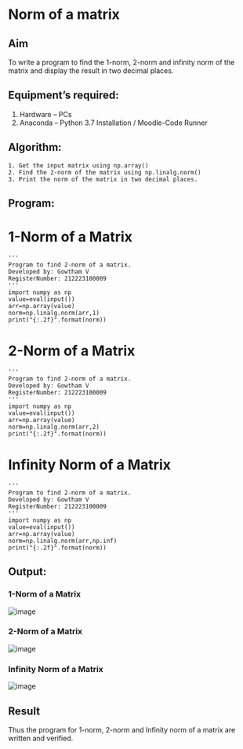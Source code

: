 # Norm of a matrix
## Aim
To write a program to find the 1-norm, 2-norm and infinity norm of the matrix and display the result in two decimal places.
## Equipment’s required:
1.	Hardware – PCs
2.	Anaconda – Python 3.7 Installation / Moodle-Code Runner
## Algorithm:
	1. Get the input matrix using np.array()   
    2. Find the 2-norm of the matrix using np.linalg.norm()
	3. Print the norm of the matrix in two decimal places.
## Program:

# 1-Norm of a Matrix
```
'''
Program to find 2-norm of a matrix.
Developed by: Gowtham V
RegisterNumber: 212223100009 
'''
import numpy as np
value=eval(input())
arr=np.array(value)
norm=np.linalg.norm(arr,1)
print("{:.2f}".format(norm))
```
# 2-Norm of a Matrix
```
'''
Program to find 2-norm of a matrix.
Developed by: Gowtham V
RegisterNumber: 212223100009 
'''
import numpy as np
value=eval(input())
arr=np.array(value)
norm=np.linalg.norm(arr,2)
print("{:.2f}".format(norm))
```
# Infinity Norm of a Matrix
```
'''
Program to find 2-norm of a matrix.
Developed by: Gowtham V
RegisterNumber: 212223100009 
'''
import numpy as np
value=eval(input())
arr=np.array(value)
norm=np.linalg.norm(arr,np.inf)
print("{:.2f}".format(norm))
```
## Output:
### 1-Norm of a Matrix
![image](https://github.com/Gowtham-jk/Norm-of-a-matrix/assets/149857834/6f7cbda1-77ca-44fa-bf97-244e6d8ad278)


### 2-Norm of a Matrix
![image](https://github.com/Gowtham-jk/Norm-of-a-matrix/assets/149857834/8cd47939-9d8c-45d0-bb5b-1a51c08777a5)


### Infinity Norm of a Matrix
![image](https://github.com/Gowtham-jk/Norm-of-a-matrix/assets/149857834/fc95103e-c439-4d22-bdc5-55dd0542eeb1)


## Result
Thus the program for 1-norm, 2-norm and Infinity norm of a matrix are written and verified.
